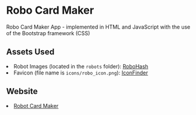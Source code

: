 # Robo Card Maker
Robo Card Maker App - implemented in HTML and JavaScript with the use of the Bootstrap framework (CSS)

## Assets Used
<li>Robot Images (located in the <code>robots</code> folder): <a href="https://robohash.org/" target="_blank">RoboHash</a></li>
<li>Favicon (file name is <code>icons/robo_icon.png</code>): <a href="https://www.iconfinder.com/" target="_blank">IconFinder</a></li>

## Website
<li><a href="http://210149902.cs2410-web01pvm.aston.ac.uk/RoboCardMaker/robots.html" target="_blank">Robot Card Maker</a></li>
